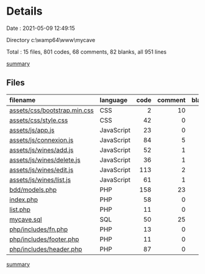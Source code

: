 # Details

Date : 2021-05-09 12:49:15

Directory c:\wamp64\www\mycave

Total : 15 files,  801 codes, 68 comments, 82 blanks, all 951 lines

[summary](results.md)

## Files
| filename | language | code | comment | blank | total |
| :--- | :--- | ---: | ---: | ---: | ---: |
| [assets/css/bootstrap.min.css](/assets/css/bootstrap.min.css) | CSS | 2 | 10 | 0 | 12 |
| [assets/css/style.css](/assets/css/style.css) | CSS | 42 | 0 | 1 | 43 |
| [assets/js/app.js](/assets/js/app.js) | JavaScript | 23 | 0 | 3 | 26 |
| [assets/js/connexion.js](/assets/js/connexion.js) | JavaScript | 84 | 5 | 8 | 97 |
| [assets/js/wines/add.js](/assets/js/wines/add.js) | JavaScript | 52 | 1 | 3 | 56 |
| [assets/js/wines/delete.js](/assets/js/wines/delete.js) | JavaScript | 36 | 1 | 2 | 39 |
| [assets/js/wines/edit.js](/assets/js/wines/edit.js) | JavaScript | 113 | 2 | 5 | 120 |
| [assets/js/wines/list.js](/assets/js/wines/list.js) | JavaScript | 61 | 1 | 4 | 66 |
| [bdd/models.php](/bdd/models.php) | PHP | 158 | 23 | 21 | 202 |
| [index.php](/index.php) | PHP | 58 | 0 | 5 | 63 |
| [list.php](/list.php) | PHP | 11 | 0 | 1 | 12 |
| [mycave.sql](/mycave.sql) | SQL | 50 | 25 | 16 | 91 |
| [php/includes/fn.php](/php/includes/fn.php) | PHP | 13 | 0 | 2 | 15 |
| [php/includes/footer.php](/php/includes/footer.php) | PHP | 11 | 0 | 4 | 15 |
| [php/includes/header.php](/php/includes/header.php) | PHP | 87 | 0 | 7 | 94 |

[summary](results.md)